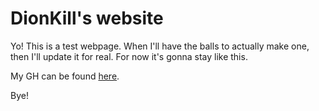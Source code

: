 # DionKill's website

Yo!
This is a test webpage. When I'll have the balls to actually make one, then I'll update it for real. For now it's gonna stay like this.

My GH can be found [here](https://github.com/DionKill).

Bye!
